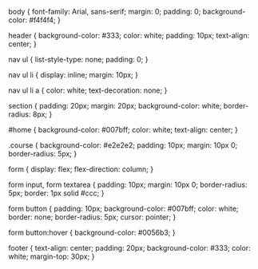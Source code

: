 body {
    font-family: Arial, sans-serif;
    margin: 0;
    padding: 0;
    background-color: #f4f4f4;
}

header {
    background-color: #333;
    color: white;
    padding: 10px;
    text-align: center;
}

nav ul {
    list-style-type: none;
    padding: 0;
}

nav ul li {
    display: inline;
    margin: 10px;
}

nav ul li a {
    color: white;
    text-decoration: none;
}

section {
    padding: 20px;
    margin: 20px;
    background-color: white;
    border-radius: 8px;
}

#home {
    background-color: #007bff;
    color: white;
    text-align: center;
}

.course {
    background-color: #e2e2e2;
    padding: 10px;
    margin: 10px 0;
    border-radius: 5px;
}

form {
    display: flex;
    flex-direction: column;
}

form input, form textarea {
    padding: 10px;
    margin: 10px 0;
    border-radius: 5px;
    border: 1px solid #ccc;
}

form button {
    padding: 10px;
    background-color: #007bff;
    color: white;
    border: none;
    border-radius: 5px;
    cursor: pointer;
}

form button:hover {
    background-color: #0056b3;
}

footer {
    text-align: center;
    padding: 20px;
    background-color: #333;
    color: white;
    margin-top: 30px;
}
